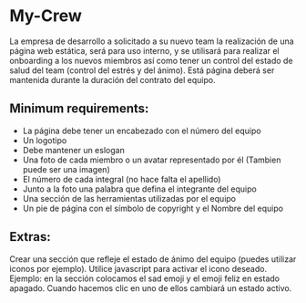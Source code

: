 # My-Crew

La empresa de desarrollo a solicitado a su nuevo team la realización de una página web estática, será para uso interno, y se utilisará para realizar el onboarding a los nuevos miembros así como tener un control del estado de salud del team (control del estrés y del ánimo). Está página deberá ser mantenida durante la duración del contrato del equipo.

## Minimum requirements:

- La página debe tener un encabezado con el número del equipo
- Un logotipo
- Debe mantener un eslogan
- Una foto de cada miembro o un avatar representado por él (Tambien puede ser una imagen)
- El número de cada integral (no hace falta el apellido)
- Junto a la foto una palabra que defina el integrante del equipo
- Una sección de las herramientas utilizadas por el equipo
- Un pie de página con el símbolo de copyright y el Nombre del equipo

## Extras:

Crear una sección que refleje el estado de ánimo del equipo (puedes utilizar iconos por ejemplo). Utilice javascript para activar el icono deseado. Ejemplo: en la sección colocamos el sad emoji y el emoji feliz en estado apagado. Cuando hacemos clic en uno de ellos cambiará un estado activo.
